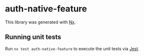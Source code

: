 # auth-native-feature

This library was generated with [Nx](https://nx.dev).

## Running unit tests

Run `nx test auth-native-feature` to execute the unit tests via [Jest](https://jestjs.io).
